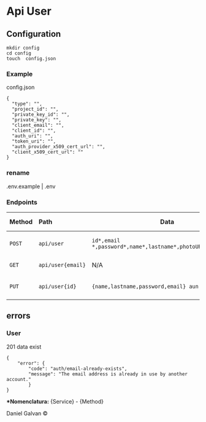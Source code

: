 # Api User

## Configuration

```
mkdir config
cd config
touch  config.json
```
###  Example
config.json

```
{
  "type": "",
  "project_id": "",
  "private_key_id": "",
  "private_key": "",
  "client_email": "",
  "client_id": "",
  "auth_uri": "",
  "token_uri": "",
  "auth_provider_x509_cert_url": "",
  "client_x509_cert_url": ""
}

```
### rename

.env.example | .env

### Endpoints

| Method | Path           | Data                                                          | Description              | Requires authorization | Cache | Services | External Services |
| :----- | :------------- | ------------------------------------------------------------- | :----------------------- | :--------------------- | :---- | :------- | :---------------- |
| `POST` | `api/user`     | `id*,email *,password*,name*,lastname*,photoURL,phoneNumber` | Create user for Firebase | `No`                   | `No`  | Firebase | Cloud Firestore   |
| `GET`  | `api/user{email}` | N/A                                                           | Get user for Firebase    | `No`                   | `No`  | Firebase | Cloud Firestore   |
| `PUT`  | `api/user{id}` | `{name,lastname,password,email} aun no esta`                              | Update user for Firebase | `No`                   | `No`  | Firebase | Cloud Firestore   |

## errors

### User
201 data exist

```
{
    "error": {
        "code": "auth/email-already-exists",
        "message": "The email address is already in use by another account."
        }
}
```

**\*Nomenclatura:** {Service} - {Method}

Daniel Galvan ©
